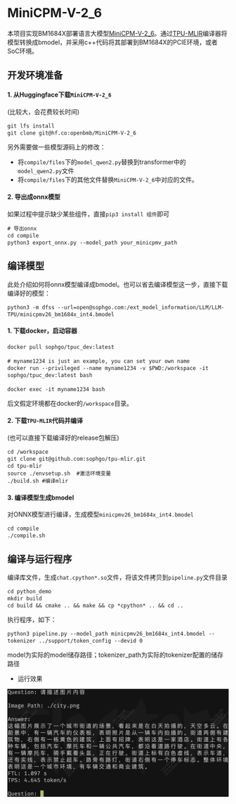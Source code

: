 # MiniCPM-V-2_6

本项目实现BM1684X部署语言大模型[MiniCPM-V-2_6](https://huggingface.co/openbmb/MiniCPM-V-2_6)。通过[TPU-MLIR](https://github.com/sophgo/tpu-mlir)编译器将模型转换成bmodel，并采用c++代码将其部署到BM1684X的PCIE环境，或者SoC环境。

## 开发环境准备

#### 1. 从Huggingface下载`MiniCPM-V-2_6`

(比较大，会花费较长时间)

``` shell
git lfs install
git clone git@hf.co:openbmb/MiniCPM-V-2_6
```

另外需要做一些模型源码上的修改：
* 将`compile/files`下的`model_qwen2.py`替换到transformer中的`model_qwen2.py`文件
* 将`compile/files`下的其他文件替换`MiniCPM-V-2_6`中对应的文件。

#### 2. 导出成onnx模型

如果过程中提示缺少某些组件，直接`pip3 install 组件`即可

``` shell
# 导出onnx
cd compile
python3 export_onnx.py --model_path your_minicpmv_path
```

## 编译模型

此处介绍如何将onnx模型编译成bmodel。也可以省去编译模型这一步，直接下载编译好的模型：

``` shell
python3 -m dfss --url=open@sophgo.com:/ext_model_information/LLM/LLM-TPU/minicpmv26_bm1684x_int4.bmodel
```

#### 1. 下载docker，启动容器

``` shell
docker pull sophgo/tpuc_dev:latest

# myname1234 is just an example, you can set your own name
docker run --privileged --name myname1234 -v $PWD:/workspace -it sophgo/tpuc_dev:latest bash

docker exec -it myname1234 bash
```
后文假定环境都在docker的`/workspace`目录。

#### 2. 下载`TPU-MLIR`代码并编译

(也可以直接下载编译好的release包解压)

``` shell
cd /workspace
git clone git@github.com:sophgo/tpu-mlir.git
cd tpu-mlir
source ./envsetup.sh  #激活环境变量
./build.sh #编译mlir
```

#### 3. 编译模型生成bmodel

对ONNX模型进行编译，生成模型`minicpmv26_bm1684x_int4.bmodel`

``` shell
cd compile
./compile.sh
```

## 编译与运行程序

编译库文件，生成`chat.cpython*.so`文件，将该文件拷贝到`pipeline.py`文件目录

```
cd python_demo
mkdir build
cd build && cmake .. && make && cp *cpython* .. && cd ..
```

执行程序，如下：

```
python3 pipeline.py --model_path minicpmv26_bm1684x_int4.bmodel --tokenizer ../support/token_config --devid 0
```
model为实际的model储存路径；tokenizer_path为实际的tokenizer配置的储存路径

* 运行效果

![](../../assets/minicpmv.jpg)

